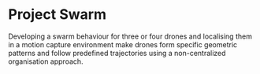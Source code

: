 # Project Swarm
Developing a swarm behaviour for three or four drones and localising them in a motion capture environment make drones form specific geometric patterns and follow predefined trajectories using a non-centralized organisation approach.
